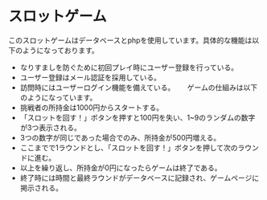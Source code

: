 # スロットゲーム  
このスロットゲームはデータベースとphpを使用しています。具体的な機能は以下のようになっております。　　
* なりすましを防ぐために初回プレイ時にユーザー登録を行っている。
* ユーザー登録はメール認証を採用している。
* 訪問時にはユーザーログイン機能を備えている。　　
ゲームの仕組みは以下のようになっています。
* 挑戦者の所持金は1000円からスタートする。
* 「スロットを回す！」ボタンを押すと100円を失い、1~9のランダムの数字が3つ表示される。　　
* 3つの数字が同じであった場合でのみ、所持金が500円増える。
* ここまでで1ラウンドとし、「スロットを回す！」ボタンを押して次のラウンドに進む。
* 以上を繰り返し、所持金が0円になったらゲームは終了である。
* 終了時には時間と最終ラウンドがデータベースに記録され、ゲームページに掲示される。
